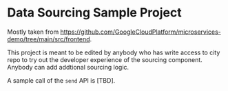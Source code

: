 # Data Sourcing Sample Project

Mostly taken from https://github.com/GoogleCloudPlatform/microservices-demo/tree/main/src/frontend.

This project is meant to be edited by anybody who has write access to city repo to try out the developer experience of the sourcing component. Anybody can add addtional sourcing logic.

A sample call of the `send` API is [TBD].
